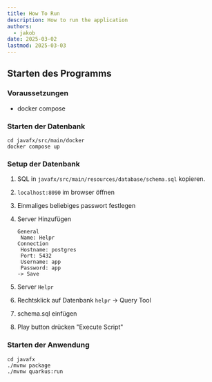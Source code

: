 ```yaml
---
title: How To Run
description: How to run the application
authors:
  - jakob
date: 2025-03-02
lastmod: 2025-03-03
---
```


## Starten des Programms

### Voraussetzungen

- docker compose

### Starten der Datenbank

```shell
cd javafx/src/main/docker
docker compose up
```


### Setup der Datenbank

1. SQL in `javafx/src/main/resources/database/schema.sql` kopieren.
2. `localhost:8090` im browser öffnen
3. Einmaliges beliebiges passwort festlegen
4. Server Hinzufügen
    ```
    General
     Name: Helpr
    Connection
     Hostname: postgres
     Port: 5432
     Username: app
     Password: app
    -> Save
    ```

5. Server `Helpr`
6. Rechtsklick auf Datenbank `helpr` -> Query Tool
7. schema.sql einfügen
8. Play button drücken "Execute Script"


### Starten der Anwendung

```shell
cd javafx
./mvnw package
./mvnw quarkus:run
```